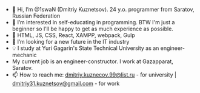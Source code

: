 - 👋 Hi, I’m @1swaN (Dmitriy Kuznetsov). 24 y.o. programmer from Saratov, Russian Federation
- 👀 I’m interested in self-educating in programming. BTW I'm just a beginner so I'll be happy to get as much experience as possible. 
- 🌱 HTML, JS, CSS, React, XAMPP, webpack, Gulp
- 💞️ I’m looking for a new future in the IT industry
- 💡 I study at Yuri Gagarin's State Technical University as an engineer-mechanic
- My current job is an engineer-constructor. I work at Gazapparat, Saratov.
- 📫 How to reach me: dmitriy.kuznecov.99@list.ru - for university | dmitriy31.kuznetsov@gmail.com - for work

<!---
1swaN/1swaN is a ✨ special ✨ repository because its `README.md` (this file) appears on your GitHub profile.
You can click the Preview link to take a look at your changes.
--->
